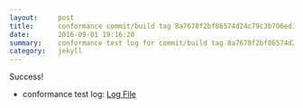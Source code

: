 ```yaml
---
layout:     post
title:      conformance commit/build tag 8a7678f2bf86574d24c79c3b706ed1dbc12d72c4
date:       2016-09-01 19:16:28
summary:    conformance test log for commit/build tag 8a7678f2bf86574d24c79c3b706ed1dbc12d72c4.
category:   jekyll
---
```


Success!

- conformance test log: [Log File](http://s3-us-west-2.amazonaws.com/kraken-e2e-logs/conformance/65/build-log.txt)
